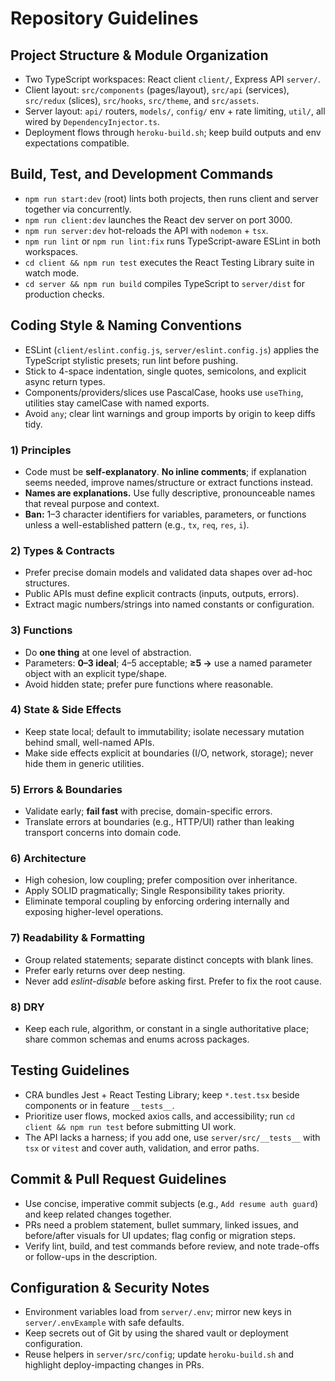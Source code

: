 # Repository Guidelines

## Project Structure & Module Organization
- Two TypeScript workspaces: React client `client/`, Express API `server/`.
- Client layout: `src/components` (pages/layout), `src/api` (services), `src/redux` (slices), `src/hooks`, `src/theme`, and `src/assets`.
- Server layout: `api/` routers, `models/`, `config/` env + rate limiting, `util/`, all wired by `DependencyInjector.ts`.
- Deployment flows through `heroku-build.sh`; keep build outputs and env expectations compatible.

## Build, Test, and Development Commands
- `npm run start:dev` (root) lints both projects, then runs client and server together via concurrently.
- `npm run client:dev` launches the React dev server on port 3000.
- `npm run server:dev` hot-reloads the API with `nodemon` + `tsx`.
- `npm run lint` or `npm run lint:fix` runs TypeScript-aware ESLint in both workspaces.
- `cd client && npm run test` executes the React Testing Library suite in watch mode.
- `cd server && npm run build` compiles TypeScript to `server/dist` for production checks.

## Coding Style & Naming Conventions
- ESLint (`client/eslint.config.js`, `server/eslint.config.js`) applies the TypeScript stylistic presets; run lint before pushing.
- Stick to 4-space indentation, single quotes, semicolons, and explicit async return types.
- Components/providers/slices use PascalCase, hooks use `useThing`, utilities stay camelCase with named exports.
- Avoid `any`; clear lint warnings and group imports by origin to keep diffs tidy.

### 1) Principles

* Code must be **self-explanatory**. **No inline comments**; if explanation seems needed, improve names/structure or extract functions instead.
* **Names are explanations.** Use fully descriptive, pronounceable names that reveal purpose and context.
* **Ban:** 1–3 character identifiers for variables, parameters, or functions unless a well-established pattern (e.g., `tx`, `req`, `res`, `i`).

### 2) Types & Contracts

* Prefer precise domain models and validated data shapes over ad-hoc structures.
* Public APIs must define explicit contracts (inputs, outputs, errors).
* Extract magic numbers/strings into named constants or configuration.

### 3) Functions

* Do **one thing** at one level of abstraction.
* Parameters: **0–3 ideal**; 4–5 acceptable; **≥5 →** use a named parameter object with an explicit type/shape.
* Avoid hidden state; prefer pure functions where reasonable.

### 4) State & Side Effects

* Keep state local; default to immutability; isolate necessary mutation behind small, well-named APIs.
* Make side effects explicit at boundaries (I/O, network, storage); never hide them in generic utilities.

### 5) Errors & Boundaries

* Validate early; **fail fast** with precise, domain-specific errors.
* Translate errors at boundaries (e.g., HTTP/UI) rather than leaking transport concerns into domain code.

### 6) Architecture

* High cohesion, low coupling; prefer composition over inheritance.
* Apply SOLID pragmatically; Single Responsibility takes priority.
* Eliminate temporal coupling by enforcing ordering internally and exposing higher-level operations.

### 7) Readability & Formatting

* Group related statements; separate distinct concepts with blank lines.
* Prefer early returns over deep nesting.
* Never add *eslint-disable* before asking first. Prefer to fix the root cause.

### 8) DRY

* Keep each rule, algorithm, or constant in a single authoritative place; share common schemas and enums across packages.



## Testing Guidelines
- CRA bundles Jest + React Testing Library; keep `*.test.tsx` beside components or in feature `__tests__`.
- Prioritize user flows, mocked axios calls, and accessibility; run `cd client && npm run test` before submitting UI work.
- The API lacks a harness; if you add one, use `server/src/__tests__` with `tsx` or `vitest` and cover auth, validation, and error paths.

## Commit & Pull Request Guidelines
- Use concise, imperative commit subjects (e.g., `Add resume auth guard`) and keep related changes together.
- PRs need a problem statement, bullet summary, linked issues, and before/after visuals for UI updates; flag config or migration steps.
- Verify lint, build, and test commands before review, and note trade-offs or follow-ups in the description.

## Configuration & Security Notes
- Environment variables load from `server/.env`; mirror new keys in `server/.envExample` with safe defaults.
- Keep secrets out of Git by using the shared vault or deployment configuration.
- Reuse helpers in `server/src/config`; update `heroku-build.sh` and highlight deploy-impacting changes in PRs.

